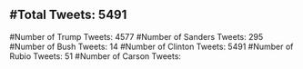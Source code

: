 #Total Tweets: 5491 
---
#Number of Trump Tweets: 4577
#Number of Sanders Tweets: 295
#Number of Bush Tweets: 14
#Number of Clinton Tweets: 5491
#Number of Rubio Tweets: 51
#Number of Carson Tweets: 